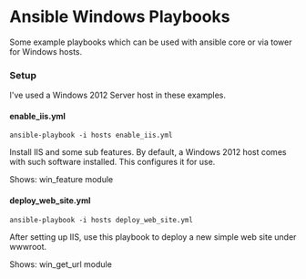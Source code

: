 # Ansible Windows Playbooks

Some example playbooks which can be used with ansible core or via tower for Windows hosts.

### Setup

I've used a Windows 2012 Server host in these examples.

#### enable_iis.yml
```
ansible-playbook -i hosts enable_iis.yml
```

Install IIS and some sub features. 
By default, a Windows 2012 host comes with such software installed. This configures it for use.

Shows: win_feature module

#### deploy_web_site.yml
```
ansible-playbook -i hosts deploy_web_site.yml
```

After setting up IIS, use this playbook to deploy a new simple web site under wwwroot.

Shows: win_get_url module

